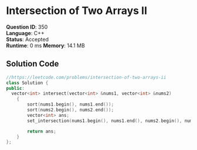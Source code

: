 # Intersection of Two Arrays II

**Question ID**: 350  
**Language**: C++  
**Status**: Accepted  
**Runtime**: 0 ms 
**Memory**: 14.1  MB

## Solution Code
```cpp
//https://leetcode.com/problems/intersection-of-two-arrays-ii
class Solution {
public:
  vector<int> intersect(vector<int> &nums1, vector<int> &nums2)
    {
        sort(nums1.begin(), nums1.end());
        sort(nums2.begin(), nums2.end());
        vector<int> ans;
        set_intersection(nums1.begin(), nums1.end(), nums2.begin(), nums2.end(), back_inserter(ans));

        return ans;
    }
};
```
